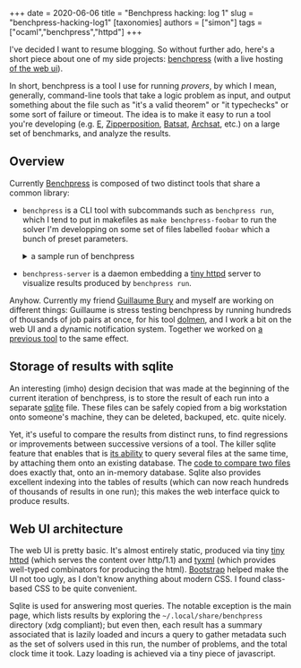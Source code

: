 +++
date = 2020-06-06
title = "Benchpress hacking: log 1"
slug = "benchpress-hacking-log1"
[taxonomies]
authors = ["simon"]
tags = ["ocaml","benchpress","httpd"]
+++
<link rel="stylesheet" type="text/css" href="/asciinema-player.css"/>

I've decided I want to resume blogging. So without further ado,
here's a short piece about one of my side projects:
[benchpress](https://github.com/sneeuwballen/benchpress)
(with a live hosting [of the web ui](https://benchpress.cedeela.fr/)).

In short, benchpress is a tool I use for running _provers_, by which I mean, generally,
command-line tools that take a logic problem as input, and output something
about the file such as "it's a valid theorem" or "it typechecks" or some
sort of failure or timeout. The idea is to make it easy to run a tool you're
developing (e.g. [E](eprover.org/),
[Zipperposition](https://github.com/sneeuwballen/zipperposition),
[Batsat](https://github.com/c-cube/batsat/), [Archsat](https://github.com/Gbury/archsat/), etc.)
on a large set of benchmarks, and analyze the results.

<!-- more -->

## Overview

Currently [Benchpress](https://github.com/sneeuwballen/benchpress/tree/19ecfca231112c053d41ae4d045e5e4a683b36dc)
is composed of two distinct tools that share a common library:

- `benchpress` is a CLI tool with subcommands such as `benchpress run`,
  which I tend to put in makefiles as `make benchpress-foobar` to run
  the solver I'm developping on some set of files labelled `foobar`
  which a bunch of preset parameters.

  <details><summary>a sample run of benchpress</summary>
  <div style="width=1200px">
  <asciinema-player src="/benchpress.cast"></asciinema-player>
  <script src="/asciinema-player.js"></script>
  </div>
  </details>

- `benchpress-server` is a daemon embedding a
  [tiny httpd](https://github.com/c-cube/tiny_httpd) server to visualize results
  produced by `benchpress run`.

Anyhow. Currently my friend [Guillaume Bury](https://gbury.eu/) and myself are working
on different things: Guillaume is stress testing benchpress by running
hundreds of thousands of job pairs at once,
for his tool [dolmen](https://github.com/Gbury/dolmen/),
and I work a bit on the web UI and a dynamic notification system.
Together we worked on [a previous tool](https://github.com/c-cube/frog-utils)
to the same effect.

## Storage of results with sqlite

An interesting (imho) design decision that was made at the beginning of the
current iteration of benchpress, is to store the result of each run into
a separate [sqlite](https://sqlite.org/) file. These files can be safely
copied from a big workstation onto someone's machine, they can be deleted,
backuped, etc. quite nicely.

Yet, it's useful to compare the results from distinct runs, to find regressions
or improvements between successive versions of a tool.
The killer sqlite feature that enables that is
[its ability](https://www.sqlite.org/lang_attach.html)
to query several files at the same time, by attaching them onto an existing
database.
The [code to compare two files](https://github.com/sneeuwballen/benchpress/blob/19ecfca231112c053d41ae4d045e5e4a683b36dc/src/core/Test_compare.ml#L41)
does exactly that, onto an in-memory database.
Sqlite also provides excellent indexing into the tables of results (which can
now reach hundreds of thousands of results in one run);
this makes the web interface quick to produce results.

## Web UI architecture

The web UI is pretty basic. It's almost entirely static, produced via tiny
[tiny httpd](https://github.com/c-cube/tiny_httpd) (which serves the content
over http/1.1) and [tyxml](https://github.com/ocsigen/tyxml/) (which
provides well-typed combinators for producing the html).
[Bootstrap](https://getbootstrap.com/) helped make the UI not too ugly,
as I don't know anything about modern CSS.
I found class-based CSS to be quite convenient.

Sqlite is used for answering most queries. The notable exception is the main
page, which lists results by exploring the `~/.local/share/benchpress`
directory (xdg compliant); but even then, each result has a summary
associated that is lazily loaded and incurs a query to gather metadata
such as the set of solvers used in this run, the number of problems,
and the total clock time it took.
Lazy loading is achieved via a tiny piece of javascript.
